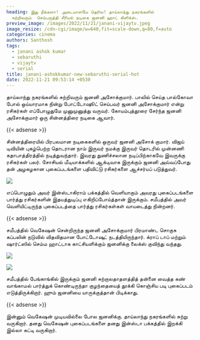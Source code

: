 ```yaml
---
heading: இது நீங்களா! அடையாளமே தெரில! தாய்லாந்து நகரங்களில்
  சுற்றிவரும்  செம்பருத்தி சீரியல் நடிகை ஜனனி ஹாட் கிளிக்ஸ்.
preview_image: /images/2022/11/21/janani-vijaytv.jpeg
image_resize: /cdn-cgi/image/w=640,fit=scale-down,q=80,f=auto
categories: cinema
authors: Santhosh
tags:
  - janani ashok kumar
  - sebaruthi
  - vijaytv
  - serial
title: janani-ashokkumar-new-sebaruthi-serial-hot
date: 2022-11-21 09:53:14 +0530
---
```

தாய்லாந்து நகரங்களில் சுற்றிவரும் ஜனனி அசோக்குமார்.
பாலில் செய்த பால்கோவா போல்  ஒய்யாரமாக நின்று போட்டோஷூட் செய்பவர் ஜனனி அசோக்குமார்‌ என்று ரசிகர்கள் எப்போழுதுமே முனுமுனுத்து வருவர். கோயம்புத்தூரை சேர்ந்த ஜனனி அசோக்குமார் ஒரு சின்னத்திரை நடிகை ஆவார்.

{{< adsense >}}


சின்னத்திரையில் பிரபலமான நடிகைகளில் ஒருவர் ஜனனி அசோக் குமார். விஜய் டிவியின் புகழ்பெற்ற தொடரான நாம் இருவர் நமக்கு இருவர் தொடரில் முன்னணி கதாபாத்திரத்தில் நடித்துவந்தார். இவரது துணிச்சலான நடிப்பிற்காகவே இவருக்கு ரசிகர்கள் பலர். சோசியல் மீடியாக்களில் ஆக்டிவாக இருக்கும் ஜனனி அவ்வப்போது தன்  அழகழகான புகைப்படங்களை பதிவிட்டு ரசிகர்களை ஆச்சர்யப் படுத்துவர்.


![](/images/2022/11/21/janani-ashokkumar-new-sebaruthi-serial-hot.jpeg)

எப்பொழுதும் அவர் இன்ஸ்டாகிராம் பக்கத்தில் வெளியாகும் அவரது புகைப்படங்களை பார்த்து ரசிகர்களின் இதயத்துடிப்பு எகிறிப்போய்த்தான் இருக்கும். சமீபத்தில் அவர் வெளியிட்டிருந்த புகைப்படத்தை பார்த்து ரசிகர்கள்கள் வாயடைத்து நின்றனர்.

{{< adsense >}}


சமீபத்தில் வெகேஷன் சென்றிருந்த ஜனனி அசோக்குமார் பிரமாண்ட சொகுசு கப்பலின் நடுவில் விதவிதமான போட்டோஷுட் நடத்தியிருந்தார். க்ராப் டாப் மற்றும் ஷார்ட்ஸில் செம்ம ஹாட்டாக காட்சியளிக்கும் ஜனனிக்கு லைக்ஸ் குவிந்து வந்தது.


![](/images/2022/11/21/janani-ashokkumar-new-sebaruthi-serial-hot22.jpeg)

![](/images/2022/11/21/janani-ashokkumar-new-sebaruthi-serial-hot44.jpeg)

சமீபத்தில் பேங்காங்கில் இருக்கும் ஜனனி சுற்றாலதாதளத்தித் தன்னை வைத்த கண் வாங்காமல் பார்த்துக் கொண்டிருந்தா குழந்தையைத் தூக்கி கொஞ்சிய படி புகைப்படம் எடுத்திருக்கிறார்.‌ ஹும் ஜனனியை யாருக்குத்தான் பிடிக்காது.

{{< adsense >}}

இன்னும் வெகேஷன் முடியவில்லை போல ஜனனிக்கு. தாய்லாந்து நகரங்களில் சுற்று வருகிறார். தனது வெகேஷன் புகைப்படங்களை தனது இன்ஸ்டா பக்கத்தில் இறக்கி இல்லா கட்டி வருகிறார்.